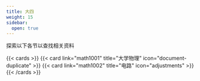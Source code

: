 ```yaml
---
title: 大四
weight: 15
sidebar:
  open: true
---
```


探索以下各节以查找相关资料

<!--more-->

{{< cards >}}
  {{< card link="math1001" title="大学物理" icon="document-duplicate" >}}
  {{< card link="math1002" title="电路" icon="adjustments" >}}
{{< /cards >}}
